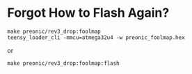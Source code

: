 # Forgot How to Flash Again?

```
make preonic/rev3_drop:foolmap
teensy_loader_cli -mmcu=atmega32u4 -w preonic_foolmap.hex
```

or

```
make preonic/rev3_drop:foolmap:flash
```
